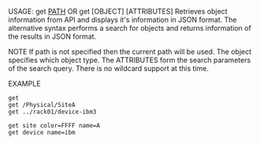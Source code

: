 USAGE: get [PATH](optional) 
OR get [OBJECT] [ATTRIBUTES]
Retrieves object information from API and displays it's information in JSON format. The alternative syntax performs a search for objects and returns information of the results in JSON format.    

NOTE
If path is not specified then the current path will be used. 
The object specifies which object type. The ATTRIBUTES form the search parameters of the search query. There is no wildcard support at this time.

EXAMPLE   

    get 
    get /Physical/SiteA
    get ../rack01/device-ibm3

    get site color=FFFF name=A
    get device name=ibm
